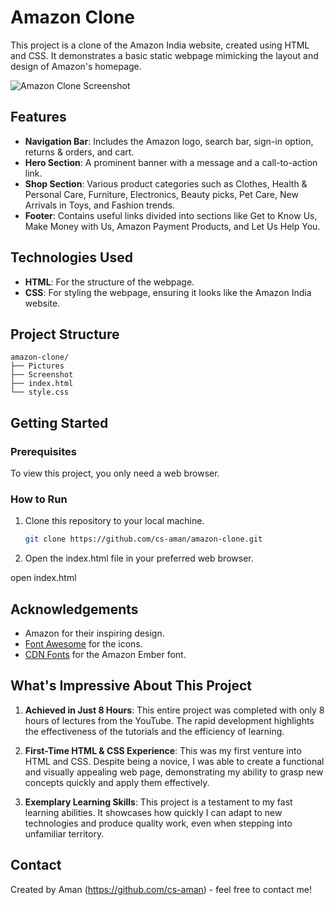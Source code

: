 # Amazon Clone

This project is a clone of the Amazon India website, created using HTML and CSS. It demonstrates a basic static webpage mimicking the layout and design of Amazon's homepage.

![Amazon Clone Screenshot](./screenshot.png)

## Features

- **Navigation Bar**: Includes the Amazon logo, search bar, sign-in option, returns & orders, and cart.
- **Hero Section**: A prominent banner with a message and a call-to-action link.
- **Shop Section**: Various product categories such as Clothes, Health & Personal Care, Furniture, Electronics, Beauty picks, Pet Care, New Arrivals in Toys, and Fashion trends.
- **Footer**: Contains useful links divided into sections like Get to Know Us, Make Money with Us, Amazon Payment Products, and Let Us Help You.

## Technologies Used

- **HTML**: For the structure of the webpage.
- **CSS**: For styling the webpage, ensuring it looks like the Amazon India website.

## Project Structure

```plaintext
amazon-clone/
├── Pictures
├── Screenshot
├── index.html
└── style.css
```


## Getting Started

### Prerequisites

To view this project, you only need a web browser.

### How to Run

1. Clone this repository to your local machine.
   ```bash
   git clone https://github.com/cs-aman/amazon-clone.git

2. Open the index.html file in your preferred web browser.

  open index.html


## Acknowledgements

- Amazon for their inspiring design.
- [Font Awesome](https://fontawesome.com/) for the icons.
- [CDN Fonts](https://fonts.cdnfonts.com/) for the Amazon Ember font.

## What's Impressive About This Project

1. **Achieved in Just 8 Hours**: This entire project was completed with only 8 hours of lectures from the YouTube. The rapid development highlights the effectiveness of the tutorials and the efficiency of learning.

2. **First-Time HTML & CSS Experience**: This was my first venture into HTML and CSS. Despite being a novice, I was able to create a functional and visually appealing web page, demonstrating my ability to grasp new concepts quickly and apply them effectively.

3. **Exemplary Learning Skills**: This project is a testament to my fast learning abilities. It showcases how quickly I can adapt to new technologies and produce quality work, even when stepping into unfamiliar territory.


## Contact

Created by Aman (https://github.com/cs-aman) - feel free to contact me!
